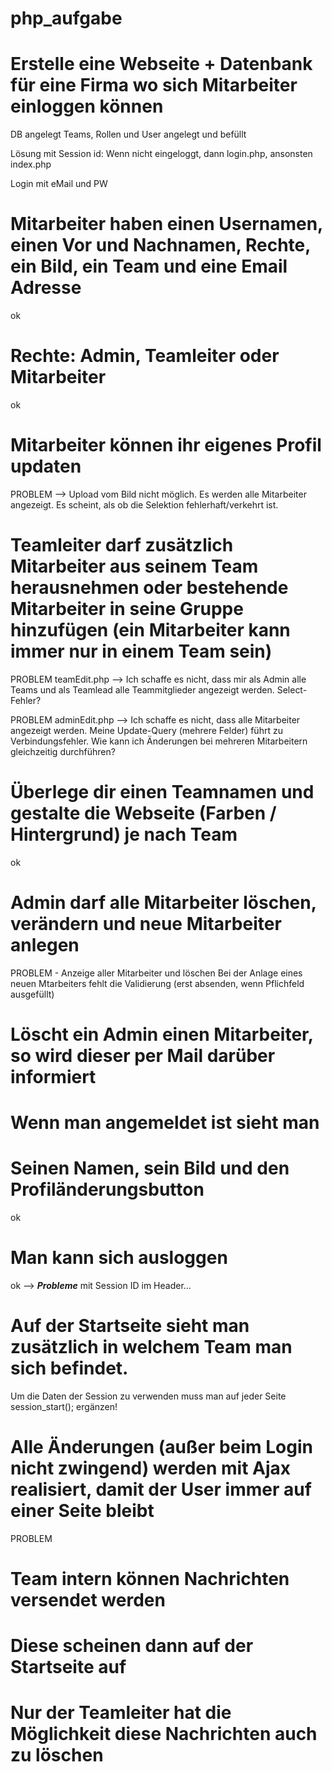 # php_aufgabe

# Erstelle eine Webseite + Datenbank für eine Firma wo sich Mitarbeiter einloggen können
DB angelegt
Teams, Rollen und User angelegt und befüllt

Lösung mit Session id: Wenn nicht eingeloggt, dann login.php, ansonsten index.php

Login mit eMail und PW

# Mitarbeiter haben einen Usernamen, einen Vor und Nachnamen, Rechte, ein Bild, ein Team und eine Email Adresse
ok

# Rechte: Admin, Teamleiter oder Mitarbeiter
ok

# Mitarbeiter können ihr eigenes Profil updaten
PROBLEM --> Upload vom Bild nicht möglich. Es werden alle Mitarbeiter angezeigt. Es scheint, als ob die Selektion fehlerhaft/verkehrt ist.

# Teamleiter darf zusätzlich Mitarbeiter aus seinem Team herausnehmen oder bestehende Mitarbeiter in seine Gruppe hinzufügen (ein Mitarbeiter kann immer nur in einem Team sein)
PROBLEM teamEdit.php --> Ich schaffe es nicht, dass mir als Admin alle Teams und als Teamlead alle Teammitglieder angezeigt werden. Select-Fehler?

PROBLEM adminEdit.php --> Ich schaffe es nicht, dass alle Mitarbeiter angezeigt werden. Meine Update-Query (mehrere Felder) führt zu Verbindungsfehler.
Wie kann ich Änderungen bei mehreren Mitarbeitern gleichzeitig durchführen?

# Überlege dir einen Teamnamen und gestalte die Webseite (Farben / Hintergrund) je nach Team
ok

# Admin darf alle Mitarbeiter löschen, verändern und neue Mitarbeiter anlegen
PROBLEM - Anzeige aller Mitarbeiter und löschen
Bei der Anlage eines neuen Mtarbeiters fehlt die Validierung (erst absenden, wenn Pflichfeld ausgefüllt)

# Löscht ein Admin einen Mitarbeiter, so wird dieser per Mail darüber informiert

# Wenn man angemeldet ist sieht man

# Seinen Namen, sein Bild und den Profiländerungsbutton
ok

# Man kann sich ausloggen
ok --> ***Probleme*** mit Session ID im Header...

# Auf der Startseite sieht man zusätzlich in welchem Team man sich befindet.
Um die Daten der Session zu verwenden muss man auf jeder Seite session_start(); ergänzen!

# Alle Änderungen (außer beim Login nicht zwingend) werden mit Ajax realisiert, damit der User immer auf einer Seite bleibt
PROBLEM

# Team intern können Nachrichten versendet werden

# Diese scheinen dann auf der Startseite auf

# Nur der Teamleiter hat die Möglichkeit diese Nachrichten auch zu löschen
